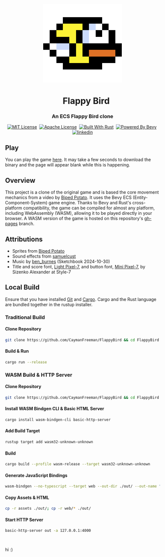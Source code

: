 <p align="center">
  <a href="https://CaymanFreeman.github.io/FlappyBird"><img src="assets/icon.png" width="256" height="256" alt="Flappy Bird Logo"></a>
</p>

<div id="toc" align="center">
  <ul style="list-style: none;">
    <summary>
      <h1 align="center">
        Flappy Bird
      </h1>
    </summary>
  </ul>
</div>

<h3 align="center">
  An ECS Flappy Bird clone
</h3>

<p align="center">
  <a href="https://github.com/CaymanFreeman/FlappyBird/blob/main/LICENSE-MIT.md"><img alt="MIT License" src="https://img.shields.io/badge/license-MIT-%23B20D35?style=flat"></a>&nbsp;
  <a href="https://github.com/CaymanFreeman/FlappyBird/blob/main/LICENSE-APACHE.md"><img alt="Apache License" src="https://img.shields.io/badge/license-Apache-%23a6215a?style=flat"></a>&nbsp;
  <a href="https://www.rust-lang.org/"><img alt="Built With Rust" src="https://img.shields.io/badge/built_with-Rust-%23f74c00?style=flat"></a>&nbsp;
  <a href="https://bevyengine.org/"><img alt="Powered By Bevy" src="https://img.shields.io/badge/powered_by-Bevy-%23232326?style=flat"></a>&nbsp;
  <a href="https://www.linkedin.com/in/caymanfreeman/"><img alt="linkedin" src="https://img.shields.io/badge/linkedin-Connect_with_me-%230072b1?style=flat"></a>
</p>

## Play

You can play the game [here](https://CaymanFreeman.github.io/FlappyBird). It may take a few seconds to download the
binary and the page will appear blank while this is happening.

## Overview

This project is a clone of the original game and is based the core movement mechanics from a video
by [Biped Potato](https://www.youtube.com/watch?v=_C28kqin94c). It uses the Bevy ECS (Entity-Component-System) game
engine. Thanks to Bevy and Rust's cross-platform compatibility, the game can be compiled
for almost any platform, including WebAssembly (WASM), allowing it to be played directly in your browser. A WASM version
of the game is hosted on this repository's [gh-pages](https://github.com/CaymanFreeman/FlappyBird/tree/gh-pages) branch.

## Attributions

- Sprites from [Biped Potato](https://github.com/Biped-Potato/flappy_bird/tree/master/assets)
- Sound effects from [samuelcust](https://github.com/samuelcust/flappy-bird-assets/tree/master/audio)
- Music by [ben_burnes](https://tallbeard.itch.io/music-loop-bundle) (Sketchbook 2024-10-30)
- Title and score font, [Light Pixel-7](https://www.1001fonts.com/light-pixel-7-font.html), and button
  font, [Mini Pixel-7](https://www.1001fonts.com/mini-pixel-7-font.html), by
  Sizenko Alexander at Style-7

## Local Build

Ensure that you have installed [Git](https://git-scm.com/downloads)
and [Cargo](https://www.rust-lang.org/tools/install). Cargo and the Rust
language are bundled together in the rustup installer.

### Traditional Build

#### Clone Repository

```bash
git clone https://github.com/CaymanFreeman/FlappyBird && cd FlappyBird
```

#### Build & Run

```bash
cargo run --release 
```

### WASM Build & HTTP Server

#### Clone Repository

```bash
git clone https://github.com/CaymanFreeman/FlappyBird && cd FlappyBird
```

#### Install WASM Bindgen CLI & Basic HTML Server

```bash
cargo install wasm-bindgen-cli basic-http-server
```

#### Add Build Target

```bash
rustup target add wasm32-unknown-unknown
```

#### Build

```bash
cargo build --profile wasm-release --target wasm32-unknown-unknown
```

#### Generate JavaScript Bindings

```bash
wasm-bindgen --no-typescript --target web --out-dir ./out/ --out-name "flappy_bird" ./target/wasm32-unknown-unknown/wasm-release/flappy_bird.wasm
```

#### Copy Assets & HTML

```bash
cp -r assets ./out/; cp -r web/* ./out/
```

#### Start HTTP Server

```bash
basic-http-server out -a 127.0.0.1:4000
```

‎

hi :)